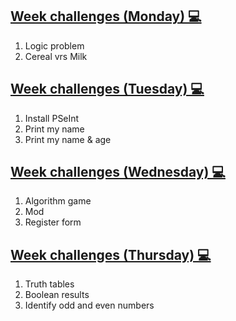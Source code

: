 ## [Week challenges (Monday) 💻](./monday/) 

1. Logic problem
2. Cereal vrs Milk

## [Week challenges (Tuesday) 💻](./tuesday/)

1. Install PSeInt
2. Print my name
3. Print my name & age

## [Week challenges (Wednesday) 💻](./wednesday/)

1. Algorithm game
2. Mod
3. Register form

## [Week challenges (Thursday) 💻](./tuesday/)

1. Truth tables
2. Boolean results
3. Identify odd and even numbers

